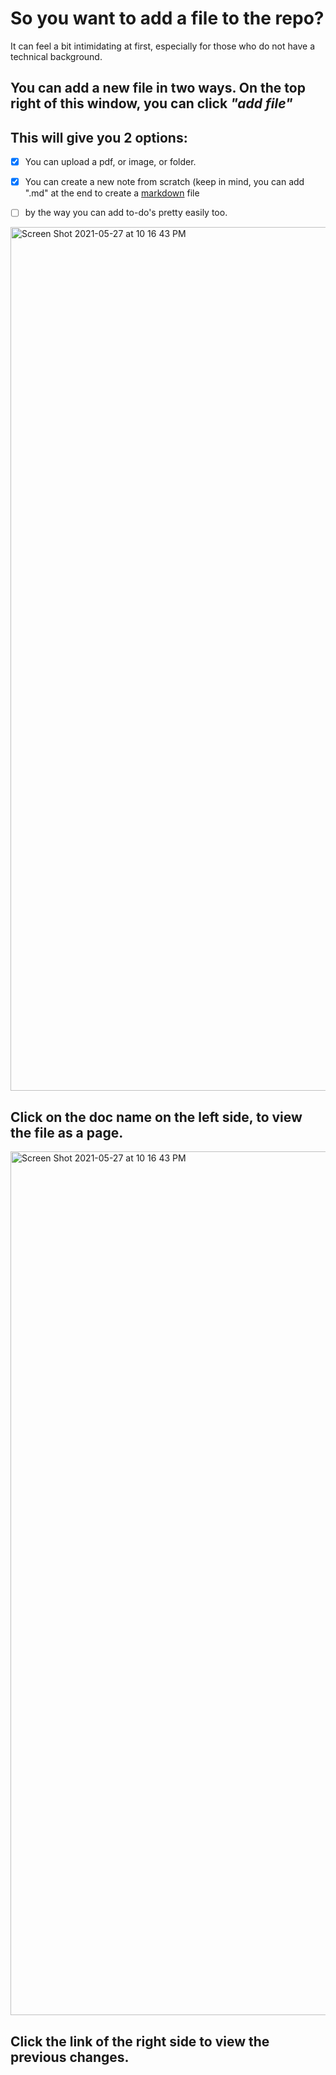 # So you want to add a file to the repo? 

It can feel a bit intimidating at first, especially for those who do not have a technical background. 

## You can add a new file in two ways. On the top right of this window, you can click *"add file"*

## This will give you 2 options: 
- [x] You can upload a pdf, or image, or folder. 
- [x] You can create a new note from scratch (keep in mind, you can add ".md" at the end to create a [markdown](https://www.markdownguide.org/basic-syntax/) file
- [ ] by the way you can add to-do's pretty easily too. 


<img width="1382" alt="Screen Shot 2021-05-27 at 10 16 43 PM" src="https://user-images.githubusercontent.com/63426722/119919968-81ffd400-bf39-11eb-80b6-c240a483cc1b.png">

## Click on the doc name on the left side, to view the file as a page. 
<img width="1382" alt="Screen Shot 2021-05-27 at 10 16 43 PM" src="https://user-images.githubusercontent.com/63426722/119919968-81ffd400-bf39-11eb-80b6-c240a483cc1b.png">

## Click the link of the right side to view the previous changes. 
